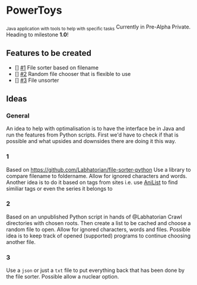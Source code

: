 # PowerToys
<sub>Java application with tools to help with specific tasks</sub>
Currently in Pre-Alpha Private. Heading to milestone **1.0**!

## Features to be created
- [] [#1](https://github.com/Labhatorian/PowerToys) File sorter based on filename
- [] [#2](https://github.com/Labhatorian/PowerToys) Random file chooser that is flexible to use
- [] [#3](https://github.com/Labhatorian/PowerToys) File unsorter

## Ideas
### General
An idea to help with optimalisation is to have the interface be in Java and run the features from Python scripts.
First we'd have to check if that is possible and what upsides and downsides there are doing it this way.

### 1
Based on https://github.com/Labhatorian/file-sorter-python
Use a library to compare filename to foldername. Allow for ignored characters and words.
Another idea is to do it based on tags from sites i.e. use [AniList](https://anilist.co/) to find similiar tags or even the series it belongs to

### 2
Based on an unpublished Python script in hands of @Labhatorian
Crawl directories with chosen roots. Then create a list to be cached and choose a random file to open. Allow for ignored characters, words and files.
Possible idea is to keep track of opened (supported) programs to continue choosing another file.

### 3
Use a `json` or just a `txt` file to put everything back that has been done by the file sorter.
Possible allow a nuclear option.